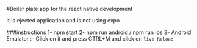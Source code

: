 #Boiler plate app for the react native development 

It is ejected application and is not using expo 


###instructions 
1- npm start
2- npm run android / npm run ios 
3- Android Emulator :- Click on it and press CTRL+M and click on ```live Reload```


